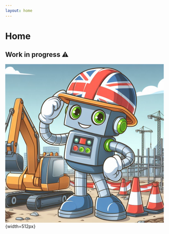 ```yaml
---
layout: home
---
```

# Home

## Work in progress ⚠️

![eng-wip](./../assets/images/eng-wip.png){width=512px}
